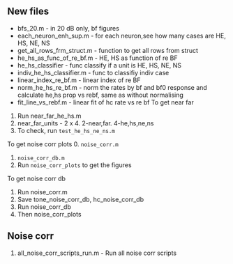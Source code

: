 ## New files
- bfs_20.m - in 20 dB only, bf figures
- each_neuron_enh_sup.m - for each neuron,see how many cases are HE, HS, NE, NS
- get_all_rows_frm_struct.m - function to get all rows from struct
- he_hs_as_func_of_re_bf.m - HE, HS as function of re BF
- he_hs_classifier - func classify if a unit is HE, HS, NE, NS
- indiv_he_hs_classifier.m - func to classifiy indiv case
- linear_index_re_bf.m - linear index of re BF
- norm_he_hs_re_bf.m - norm the rates by bf and bf0 response and calculate he,hs prop vs rebf, same as without normalising
-  fit_line_vs_rebf.m - linear fit of hc rate vs re bf
To get near far
1. Run near_far_he_hs.m
2. near_far_units - 2 x 4. 2-near,far. 4-he,hs,ne,ns
3. To check, run `test_he_hs_ne_ns.m`

To get noise corr plots
0. `noise_corr.m`
1. `noise_corr_db.m`
2. Run `noise_corr_plots` to get the figures

To get noise corr db
1. Run noise_corr.m
2. Save tone_noise_corr_db, hc_noise_corr_db
3. Run noise_corr_db
4. Then noise_corr_plots

## Noise corr
1. all_noise_corr_scripts_run.m - Run all noise corr scripts